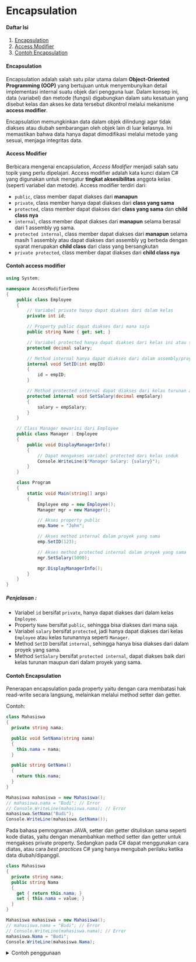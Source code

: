 # Encapsulation

#### Daftar Isi

1. [Encapsulation](#encapsulation)
1. [Access Modifier](#access-modifier)
1. [Contoh Encapsulation](#encapsulation)

#### Encapsulation

Encapsulation adalah salah satu pilar utama dalam **Object-Oriented Programming (OOP)** yang bertujuan untuk menyembunyikan detail implementasi internal suatu objek dari pengguna luar. Dalam konsep ini, data (variabel) dan metode (fungsi) digabungkan dalam satu kesatuan yang disebut kelas dan akses ke data tersebut dikontrol melalui mekanisme **access modifier**.

Encapsulation memungkinkan data dalam objek dilindungi agar tidak diakses atau diubah sembarangan oleh objek lain di luar kelasnya. Ini memastikan bahwa data hanya dapat dimodifikasi melalui metode yang sesuai, menjaga integritas data.

#### Access Modifier

Berbicara mengenai encapsulation, _Access Modifier_ menjadi salah satu topik yang perlu dipelajari. Access modifier adalah kata kunci dalam C# yang digunakan untuk mengatur **tingkat aksesibilitas** anggota kelas (seperti variabel dan metode).
Access modifier terdiri dari:

- `public`, class member dapat diakses dari **manapun**
- `private`, class member hanya dapat diakses dari **class yang sama**
- `protected`, class member dapat diakses dari **class yang sama** dan **child class nya**
- `internal`, class member dapat diakses dari **manapun** selama berasal dari 1 assembly yg sama.
- `protected internal`, class member dapat diakses dari **manapun** selama masih 1 assembly atau dapat diakses dari assembly yg berbeda dengan syarat merupakan **child class** dari class yang bersangkutan
- `private protected`, class member dapat diakses dari **child class nya**

#### Contoh access modifier

```cs
using System;

namespace AccessModifierDemo
{
    public class Employee
    {
        // Variabel private hanya dapat diakses dari dalam kelas
        private int id;

        // Property public dapat diakses dari mana saja
        public string Name { get; set; }

        // Variabel protected hanya dapat diakses dari kelas ini atau subclass
        protected decimal salary;

        // Method internal hanya dapat diakses dari dalam assembly/proyek ini
        internal void SetID(int empID)
        {
            id = empID;
        }

        // Method protected internal dapat diakses dari kelas turunan atau dalam proyek yang sama
        protected internal void SetSalary(decimal empSalary)
        {
            salary = empSalary;
        }
    }

    // Class Manager mewarisi dari Employee
    public class Manager : Employee
    {
        public void DisplayManagerInfo()
        {
            // Dapat mengakses variabel protected dari kelas induk
            Console.WriteLine($"Manager Salary: {salary}");
        }
    }

    class Program
    {
        static void Main(string[] args)
        {
            Employee emp = new Employee();
            Manager mgr = new Manager();

            // Akses property public
            emp.Name = "John";

            // Akses method internal dalam proyek yang sama
            emp.SetID(123);

            // Akses method protected internal dalam proyek yang sama
            mgr.SetSalary(5000);

            mgr.DisplayManagerInfo();
        }
    }
}
```
##### Penjelasan :

- Variabel `id` bersifat `private`, hanya dapat diakses dari dalam kelas `Employee`.
- Property `Name` bersifat `public`, sehingga bisa diakses dari mana saja.
- Variabel `salary` bersifat `protected`, jadi hanya dapat diakses dari kelas `Employee` atau kelas turunannya seperti `Manager`.
- Method `SetID` bersifat `internal`, sehingga hanya bisa diakses dari dalam proyek yang sama.
- Method `SetSalary` bersifat `protected internal`, dapat diakses baik dari kelas turunan maupun dari dalam proyek yang sama.

#### Contoh Encapsulation

Penerapan encapsulation pada property yaitu dengan cara membatasi hak read-write secara langsung, melainkan melalui method setter dan getter.

Contoh:

```cs
class Mahasiswa
{
  private string nama;

  public void SetNama(string nama)
  {
    this.nama = nama;
  }

  public string GetNama()
  {
    return this.nama;
  }
}
```

```cs
Mahasiswa mahasiswa = new Mahasiswa();
// mahasiswa.nama = "Budi"; // Error
// Console.WriteLine(mahasiswa.nama); // Error
mahasiswa.SetNama("Budi");
Console.WriteLine(mahasiswa.GetNama());
```

Pada bahasa pemrograman JAVA, setter dan getter dituliskan sama seperti kode diatas, yaitu dengan menambahkan method setter dan getter untuk mengakses private property. Sedangkan pada C# dapat menggunakan cara diatas, atau cara _best practices_ C# yang hanya mengubah perilaku ketika data diubah/dipanggil.

```cs
class Mahasiswa
{
  private string nama;
  public string Nama
  {
    get { return this.nama; }
    set { this.nama = value; }
  }
}
```

```cs
Mahasiswa mahasiswa = new Mahasiswa();
// mahasiswa.nama = "Budi"; // Error
// Console.WriteLine(mahasiswa.nama); // Error
mahasiswa.Nama = "Budi";
Console.WriteLine(mahasiswa.Nama);
```

<details>
<summary>Contoh penggunaan</summary>

```cs
class Persegi
{
  private int panjang;
  private int lebar;
  private int luas;

  public int Panjang
  {
    get { return this.panjang; }
    set
    {
      this.panjang = value;
      this.UpdateLuas();
    }
  }

  public int Lebar
  {
    get { return this.lebar; }
    set
    {
      this.lebar = value;
      this.UpdateLuas();
    }
  }

  public int Luas
  {
    get { return this.luas; }
  }

  private void UpdateLuas()
  {
    this.luas = this.panjang * this.lebar;
  }
}
```

```cs
Persegi persegi = new Persegi();
persegi.Lebar = 12;
persegi.Panjang = 20;
Console.WriteLine(persegi.Luas); // Output: 240
// persegi.Luas = 120; // Error, karena tidak memiliki fungsi setter
```

</details>
